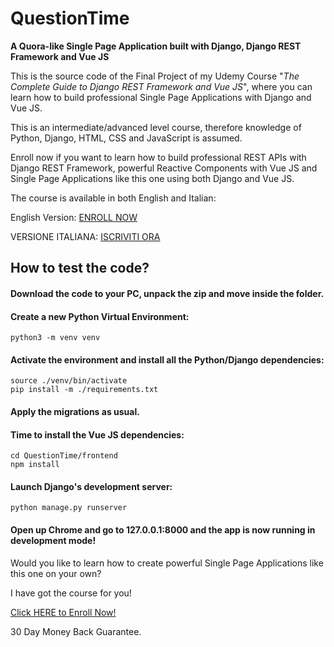 # QuestionTime
**A Quora-like Single Page Application built with Django, Django REST Framework and Vue JS**

This is the source code of the Final Project of my Udemy Course "*The Complete Guide to Django REST Framework and Vue JS*", where you can learn how to build professional Single Page Applications with Django and Vue JS. 

This is an intermediate/advanced level course, therefore knowledge of Python, Django, HTML, CSS and JavaScript is assumed. 

Enroll now if you want to learn how to build professional REST APIs with Django REST Framework, powerful Reactive Components with Vue JS and Single Page Applications like this one using both Django and Vue JS.

The course is available in both English and Italian:

English Version: [ENROLL NOW](https://www.udemy.com/the-complete-guide-to-django-rest-framework-and-vue-js/?couponCode=PROMO_LAUNCH)

VERSIONE ITALIANA: [ISCRIVITI ORA](https://www.udemy.com/guida-per-sviluppatori-a-django-rest-framework-e-vue-js/?couponCode=OFFERTA_LANCIO)

## How to test the code?

#### Download the code to your PC, unpack the zip and move inside the folder.

#### Create a new Python Virtual Environment:
```
python3 -m venv venv
```

#### Activate the environment and install all the Python/Django dependencies:

```
source ./venv/bin/activate
pip install -m ./requirements.txt
```

#### Apply the migrations as usual.

#### Time to install the Vue JS dependencies:
```
cd QuestionTime/frontend
npm install
```

#### Launch Django's development server:
```
python manage.py runserver
```

#### Open up Chrome and go to 127.0.0.1:8000 and the app is now running in development mode!

Would you like to learn how to create powerful Single Page Applications like this one on your own?

I have got the course for you!

[Click HERE to Enroll Now!](https://www.udemy.com/the-complete-guide-to-django-rest-framework-and-vue-js/?couponCode=PROMO_LAUNCH)

30 Day Money Back Guarantee.
